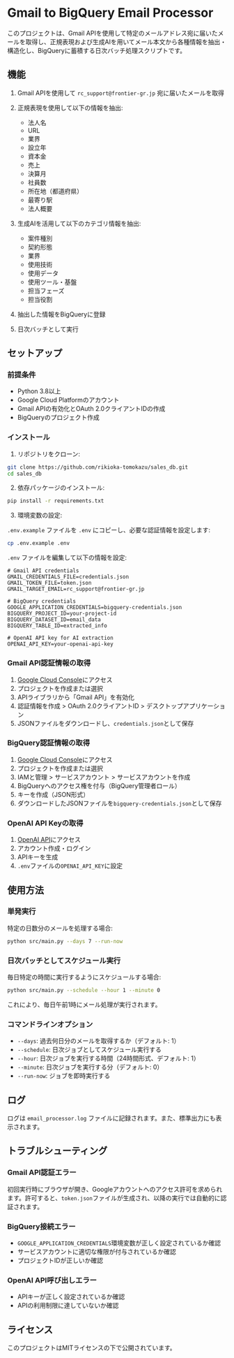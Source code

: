 # Gmail to BigQuery Email Processor

このプロジェクトは、Gmail APIを使用して特定のメールアドレス宛に届いたメールを取得し、正規表現および生成AIを用いてメール本文から各種情報を抽出・構造化し、BigQueryに蓄積する日次バッチ処理スクリプトです。

## 機能

1. Gmail APIを使用して `rc_support@frontier-gr.jp` 宛に届いたメールを取得
2. 正規表現を使用して以下の情報を抽出:
   - 法人名
   - URL
   - 業界
   - 設立年
   - 資本金
   - 売上
   - 決算月
   - 社員数
   - 所在地（都道府県）
   - 最寄り駅
   - 法人概要

3. 生成AIを活用して以下のカテゴリ情報を抽出:
   - 案件種別
   - 契約形態
   - 業界
   - 使用技術
   - 使用データ
   - 使用ツール・基盤
   - 担当フェーズ
   - 担当役割

4. 抽出した情報をBigQueryに登録
5. 日次バッチとして実行

## セットアップ

### 前提条件

- Python 3.8以上
- Google Cloud Platformのアカウント
- Gmail APIの有効化とOAuth 2.0クライアントIDの作成
- BigQueryのプロジェクト作成

### インストール

1. リポジトリをクローン:

```bash
git clone https://github.com/rikioka-tomokazu/sales_db.git
cd sales_db
```

2. 依存パッケージのインストール:

```bash
pip install -r requirements.txt
```

3. 環境変数の設定:

`.env.example` ファイルを `.env` にコピーし、必要な認証情報を設定します:

```bash
cp .env.example .env
```

`.env` ファイルを編集して以下の情報を設定:

```
# Gmail API credentials
GMAIL_CREDENTIALS_FILE=credentials.json
GMAIL_TOKEN_FILE=token.json
GMAIL_TARGET_EMAIL=rc_support@frontier-gr.jp

# BigQuery credentials
GOOGLE_APPLICATION_CREDENTIALS=bigquery-credentials.json
BIGQUERY_PROJECT_ID=your-project-id
BIGQUERY_DATASET_ID=email_data
BIGQUERY_TABLE_ID=extracted_info

# OpenAI API key for AI extraction
OPENAI_API_KEY=your-openai-api-key
```

### Gmail API認証情報の取得

1. [Google Cloud Console](https://console.cloud.google.com/)にアクセス
2. プロジェクトを作成または選択
3. APIライブラリから「Gmail API」を有効化
4. 認証情報を作成 > OAuth 2.0クライアントID > デスクトップアプリケーション
5. JSONファイルをダウンロードし、`credentials.json`として保存

### BigQuery認証情報の取得

1. [Google Cloud Console](https://console.cloud.google.com/)にアクセス
2. プロジェクトを作成または選択
3. IAMと管理 > サービスアカウント > サービスアカウントを作成
4. BigQueryへのアクセス権を付与（BigQuery管理者ロール）
5. キーを作成（JSON形式）
6. ダウンロードしたJSONファイルを`bigquery-credentials.json`として保存

### OpenAI API Keyの取得

1. [OpenAI API](https://platform.openai.com/)にアクセス
2. アカウント作成・ログイン
3. APIキーを生成
4. `.env`ファイルの`OPENAI_API_KEY`に設定

## 使用方法

### 単発実行

特定の日数分のメールを処理する場合:

```bash
python src/main.py --days 7 --run-now
```

### 日次バッチとしてスケジュール実行

毎日特定の時間に実行するようにスケジュールする場合:

```bash
python src/main.py --schedule --hour 1 --minute 0
```

これにより、毎日午前1時にメール処理が実行されます。

### コマンドラインオプション

- `--days`: 過去何日分のメールを取得するか（デフォルト: 1）
- `--schedule`: 日次ジョブとしてスケジュール実行する
- `--hour`: 日次ジョブを実行する時間（24時間形式、デフォルト: 1）
- `--minute`: 日次ジョブを実行する分（デフォルト: 0）
- `--run-now`: ジョブを即時実行する

## ログ

ログは `email_processor.log` ファイルに記録されます。また、標準出力にも表示されます。

## トラブルシューティング

### Gmail API認証エラー

初回実行時にブラウザが開き、Googleアカウントへのアクセス許可を求められます。許可すると、`token.json`ファイルが生成され、以降の実行では自動的に認証されます。

### BigQuery接続エラー

- `GOOGLE_APPLICATION_CREDENTIALS`環境変数が正しく設定されているか確認
- サービスアカウントに適切な権限が付与されているか確認
- プロジェクトIDが正しいか確認

### OpenAI API呼び出しエラー

- APIキーが正しく設定されているか確認
- APIの利用制限に達していないか確認

## ライセンス

このプロジェクトはMITライセンスの下で公開されています。
